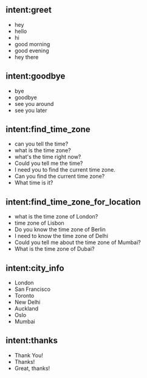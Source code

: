 ## intent:greet
- hey
- hello
- hi
- good morning
- good evening
- hey there

## intent:goodbye
- bye
- goodbye
- see you around
- see you later

## intent:find_time_zone
- can you tell the time?
- what is the time zone?
- what's the time right now?
- Could you tell me the time?
- I need you to find the current time zone.
- Can you find the current time zone?
- What time is it?

## intent:find_time_zone_for_location
- what is the time zone of London?
- time zone of Lisbon
- Do you know the time zone of Berlin
- I need to know the time zone of Delhi
- Could you tell me about the time zone of Mumbai?
- What is the time zone of Dubai?

## intent:city_info
- London
- San Francisco
- Toronto
- New Delhi
- Auckland
- Oslo
- Mumbai

## intent:thanks
- Thank You!
- Thanks!
- Great, thanks!